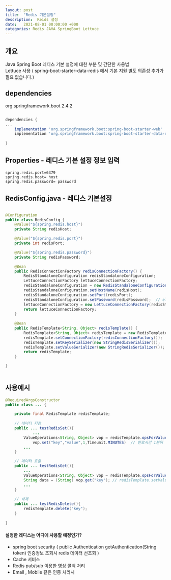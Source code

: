 ```yaml
---
layout: post
title:  "Redis 기본설정"
description:  Reids 설정 
date:   2021-08-01 00:00:00 +000
categories: Redis JAVA SpringBoot Lettuce
---
```


## 개요 
Java Spring Boot 레디스 기본 설정에 대한 부분 및 간단한 사용법 <br>
Lettuce 사용 ( spring-boot-starter-data-redis 에서 기본 지원 별도 의존성 추가가 필요 없습니다.)

## dependencies
org.springframework.boot 2.4.2 
```gradle

dependencies {
...
    implementation 'org.springframework.boot:spring-boot-starter-web'
    implementation 'org.springframework.boot:spring-boot-starter-data-redis'
    
}
```
## Properties - 레디스 기본 설정 정보 입력 
```properties
spring.redis.port=6379
spring.redis.host= host
spring.redis.password= password
```

## RedisConfig.java - 레디스 기본설정  
```java

@Configuration
public class RedisConfig {
    @Value("${spring.redis.host}")
    private String redisHost;

    @Value("${spring.redis.port}")
    private int redisPort;

    @Value("${spring.redis.password}")
    private String redisPassword;

    @Bean
    public RedisConnectionFactory redisConnectionFactory() {
        RedisStandaloneConfiguration redisStandaloneConfiguration;
        LettuceConnectionFactory lettuceConnectionFactory;
        redisStandaloneConfiguration = new RedisStandaloneConfiguration();
        redisStandaloneConfiguration.setHostName(redisHost);
        redisStandaloneConfiguration.setPort(redisPort);
        redisStandaloneConfiguration.setPassword(redisPassword);  // elasticache 의 경우 비밀번호 설정이 없으므로 미사용  
        lettuceConnectionFactory = new LettuceConnectionFactory(redisStandaloneConfiguration);
        return lettuceConnectionFactory;
    }
    
    @Bean
    public RedisTemplate<String, Object> redisTemplate() {
        RedisTemplate<String, Object> redisTemplate = new RedisTemplate<>();
        redisTemplate.setConnectionFactory(redisConnectionFactory());
        redisTemplate.setKeySerializer(new StringRedisSerializer());
        redisTemplate.setValueSerializer(new StringRedisSerializer());
        return redisTemplate;
    }

}
    
```

## 사용예시 
```java
@RequiredArgsConstructor
public class ... { 

    private final RedisTemplate redisTemplate;
    
    // 데이터 저장
    public ... testRedisSet(){
            ...
        ValueOperations<String, Object> vop = redisTemplate.opsForValue();
            vop.set("key","value",1,Timeunit.MINUTES)  // 만료시간 1분뒤  key 에 대한 value 데이터 레디스에 기록  
        ...
    }

    // 데이터 호출
    public ... testRedisGet(){
        ...
        ValueOperations<String, Object> vop = redisTemplate.opsForValue();
        String data = (String) vop.get("key"); // redisTemplate.setValueSerializer(new StringRedisSerializer()); 저장값을 String 으로 해놓았기 때문에 받을때도 문자열로 받도록 처리 
        ...
    }
    
    // 삭제
    public ... testRedisDelete(){
        redisTemplate.delete("key");    
    }
        
}
```

#### 설정한 레디스는 어디에 사용할 예정인가?
- spring boot security  ( public Authentication getAuthentication(String token) 인증정보 조회시 redis 데이터 선조회 )
- Cache 서비스 
- Redis pub/sub 이용한 영상 콜백 처리 
- Email , Mobile 같은 인증 처리시 

